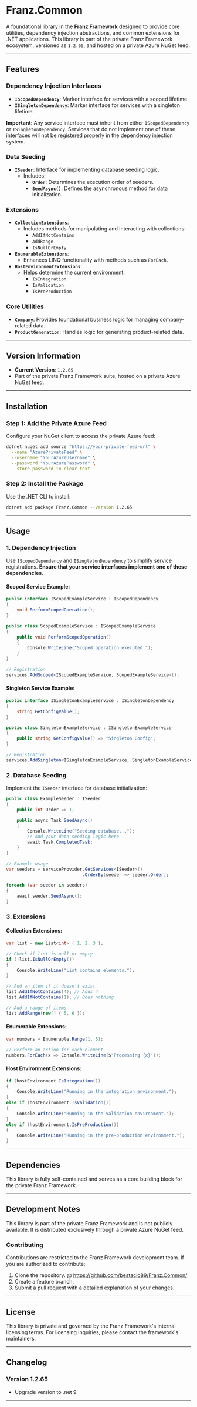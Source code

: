 ﻿# **Franz.Common**

A foundational library in the **Franz Framework** designed to provide core utilities, dependency injection abstractions, and common extensions for .NET applications. This library is part of the private Franz Framework ecosystem, versioned as `1.2.65`, and hosted on a private Azure NuGet feed.

---

## **Features**

### **Dependency Injection Interfaces**
- **`IScopedDependency`**: Marker interface for services with a scoped lifetime.
- **`ISingletonDependency`**: Marker interface for services with a singleton lifetime.

**Important**: Any service interface must inherit from either `IScopedDependency` or `ISingletonDependency`. Services that do not implement one of these interfaces will not be registered properly in the dependency injection system.

### **Data Seeding**
- **`ISeeder`**: Interface for implementing database seeding logic.
  - Includes:
    - **`Order`**: Determines the execution order of seeders.
    - **`SeedAsync()`**: Defines the asynchronous method for data initialization.

### **Extensions**
- **`CollectionExtensions`**:
  - Includes methods for manipulating and interacting with collections:
    - `AddIfNotContains`
    - `AddRange`
    - `IsNullOrEmpty`
- **`EnumerableExtensions`**:
  - Enhances LINQ functionality with methods such as `ForEach`.
- **`HostEnvironmentExtensions`**:
  - Helps determine the current environment:
    - `IsIntegration`
    - `IsValidation`
    - `IsPreProduction`

### **Core Utilities**
- **`Company`**: Provides foundational business logic for managing company-related data.
- **`ProductGeneration`**: Handles logic for generating product-related data.

---

## **Version Information**

- **Current Version**: `1.2.65`
- Part of the private Franz Framework suite, hosted on a private Azure NuGet feed.

---

## **Installation**

### **Step 1: Add the Private Azure Feed**
Configure your NuGet client to access the private Azure feed:

```bash
dotnet nuget add source "https://your-private-feed-url" \
  --name "AzurePrivateFeed" \
  --username "YourAzureUsername" \
  --password "YourAzurePassword" \
  --store-password-in-clear-text
```

### **Step 2: Install the Package**
Use the .NET CLI to install:

```bash
dotnet add package Franz.Common --Version 1.2.65
```

---

## **Usage**

### **1. Dependency Injection**

Use `IScopedDependency` and `ISingletonDependency` to simplify service registrations. **Ensure that your service interfaces implement one of these dependencies.**

#### Scoped Service Example:
```csharp
public interface IScopedExampleService : IScopedDependency
{
    void PerformScopedOperation();
}

public class ScopedExampleService : IScopedExampleService
{
    public void PerformScopedOperation()
    {
        Console.WriteLine("Scoped operation executed.");
    }
}

// Registration
services.AddScoped<IScopedExampleService, ScopedExampleService>();
```

#### Singleton Service Example:
```csharp
public interface ISingletonExampleService : ISingletonDependency
{
    string GetConfigValue();
}

public class SingletonExampleService : ISingletonExampleService
{
    public string GetConfigValue() => "Singleton Config";
}

// Registration
services.AddSingleton<ISingletonExampleService, SingletonExampleService>();
```

### **2. Database Seeding**

Implement the `ISeeder` interface for database initialization:

```csharp
public class ExampleSeeder : ISeeder
{
    public int Order => 1;

    public async Task SeedAsync()
    {
        Console.WriteLine("Seeding database...");
        // Add your data seeding logic here
        await Task.CompletedTask;
    }
}

// Example usage
var seeders = serviceProvider.GetServices<ISeeder>()
                             .OrderBy(seeder => seeder.Order);

foreach (var seeder in seeders)
{
    await seeder.SeedAsync();
}
```

### **3. Extensions**

#### Collection Extensions:
```csharp
var list = new List<int> { 1, 2, 3 };

// Check if list is null or empty
if (!list.IsNullOrEmpty())
{
    Console.WriteLine("List contains elements.");
}

// Add an item if it doesn't exist
list.AddIfNotContains(4); // Adds 4
list.AddIfNotContains(1); // Does nothing

// Add a range of items
list.AddRange(new[] { 5, 6 });
```

#### Enumerable Extensions:
```csharp
var numbers = Enumerable.Range(1, 5);

// Perform an action for each element
numbers.ForEach(x => Console.WriteLine($"Processing {x}"));
```

#### Host Environment Extensions:
```csharp
if (hostEnvironment.IsIntegration())
{
    Console.WriteLine("Running in the integration environment.");
}
else if (hostEnvironment.IsValidation())
{
    Console.WriteLine("Running in the validation environment.");
}
else if (hostEnvironment.IsPreProduction())
{
    Console.WriteLine("Running in the pre-production environment.");
}
```

---

## **Dependencies**

This library is fully self-contained and serves as a core building block for the private Franz Framework.

---

## **Development Notes**

This library is part of the private Franz Framework and is not publicly available. It is distributed exclusively through a private Azure NuGet feed.

### **Contributing**
Contributions are restricted to the Franz Framework development team. If you are authorized to contribute:
1. Clone the repository. @ https://github.com/bestacio89/Franz.Common/
2. Create a feature branch.
3. Submit a pull request with a detailed explanation of your changes.

---

## **License**

This library is private and governed by the Franz Framework's internal licensing terms. For licensing inquiries, please contact the framework's maintainers.

---

## **Changelog**

### Version 1.2.65

- Upgrade version to .net 9
---

